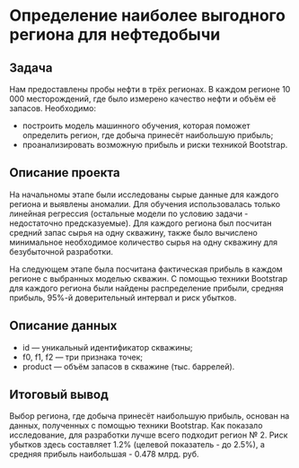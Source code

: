# Определение наиболее выгодного региона для нефтедобычи

## Задача

Нам предоставлены пробы нефти в трёх регионах. В каждом регионе 10 000 месторождений, где было измерено качество нефти и объём её запасов. Необходимо:

- построить модель машинного обучения, которая поможет определить регион, где добыча принесёт наибольшую прибыль;
- проанализировать возможную прибыль и риски техникой Bootstrap.

## Описание проекта

На начальномы этапе были исследованы сырые данные для каждого региона и выявлены аномалии. Для обучения использовалась только линейная регрессия (остальные модели по условию задачи  - недостаточно предсказуемые). Для каждого региона был посчитан средний запас сырья на одну скважину, также было вычислено минимальное необходимое количество сырья на одну скважину для безубыточной разработки. 

На следующем этапе была посчитана фактическая прибыль в каждом регионе с выбранных моделью скважин. С помощью техники Bootstrap для каждого региона были найдены распределение прибыли, средняя прибыль, 95%-й доверительный интервал и риск убытков. 

## Описание данных 

- id — уникальный идентификатор скважины;
- f0, f1, f2 — три признака точек;
- product — объём запасов в скважине (тыс. баррелей).

## Итоговый вывод

Выбор региона, где добыча принесёт наибольшую прибыль, основан на данных, полученных с помощью техники Bootstrap. Как показало исследование, для разработки лучше всего подходит регион № 2. Риск убытков здесь составляет 1.2% (целевой показатель -  до 2.5%), а средняя прибыль наибольшая - 0.478 млрд. руб.
